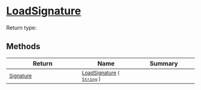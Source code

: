 # [LoadSignature](./ImageLoader-100663927.md)


Return type:
## Methods

| Return | Name | Summary | 
| --- | --- | --- | 
| <sub>[Signature](./../../Signature.md)</sub><img width=200/>| <sub>[LoadSignature](./ImageLoader-100663927.md) ( [`String`](https://docs.microsoft.com/en-us/dotnet/api/System.String) )</sub>| <sub></sub><img width=200/>| <br>


